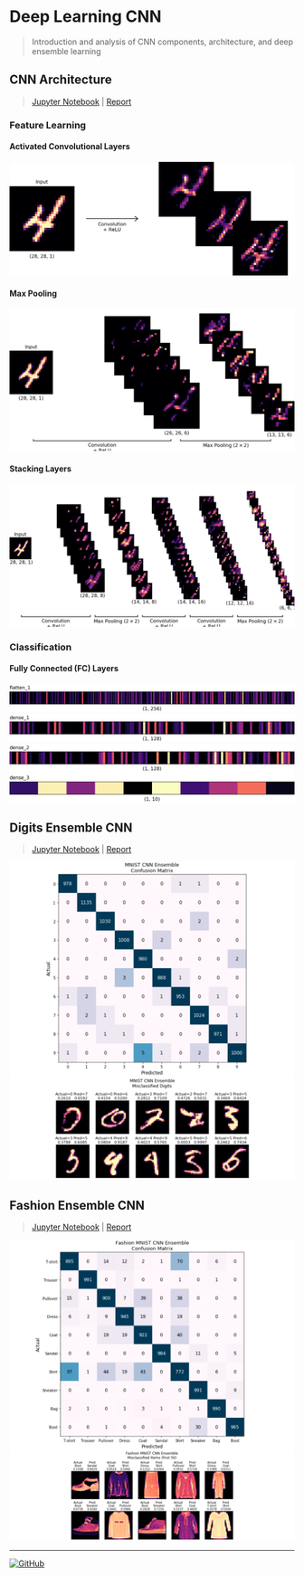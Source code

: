 # Deep Learning CNN

> Introduction and analysis of CNN components, architecture, and deep ensemble learning

## CNN Architecture

> [Jupyter Notebook](/reports/cnn_architecture.ipynb "CNN Architecture Jupyter Notebook") | [Report](/reports/cnn_architecture.pdf "CNN Architecture Report")

### Feature Learning

#### Activated Convolutional Layers

![Convolution + ReLU](/fig/figure02.png "Convolution + ReLU")

#### Max Pooling

![Convolution + ReLU + Max Pool](/fig/figure03.png "Convolution + ReLU + Max Pool")

#### Stacking Layers
![Convolution + . . . + Max Pool](/fig/figure04.png "Convolution + . . . + Max Pool")

### Classification
#### Fully Connected (FC) Layers

![Flatten 1](/fig/figure05.png "Flatten 1")
![Dense 1](/fig/figure06.png "Dense 1")
![Dense 2](/fig/figure07.png "Dense 2")
![Dense 3](/fig/figure08.png "Dense 3")

## Digits Ensemble CNN

> [Jupyter Notebook](/reports/digits_ensemble.ipynb "Digits Ensemble Jupyter Notebook") | [Report](/reports/digits_ensemble.pdf "Digits Ensemble Report")

![Digits Ensemble Confusion Matrix](/fig/figure09.png "Digits Ensemble Confusion Matrix")
![First 10 Misclassified Digits](/fig/figure10.png "First 10 Misclassified Digits")

## Fashion Ensemble CNN

> [Jupyter Notebook](/reports/fashion_ensemble.ipynb "Fashion Ensemble Jupyter Notebook") | [Report](/reports/fashion_ensemble.pdf "Fashion Ensemble Report")

![Fashion Ensemble Confusion Matrix](/fig/figure11.png "Fashion Ensemble Confusion Matrix")
![First 10 Misclassified Items](/fig/figure12.png "First 10 Misclassified Items")

---
[![GitHub](https://img.shields.io/github/license/cschupbach/deep_learning_cnn)](https://github.com/cschupbach/deep_learning_cnn/blob/master/LICENSE)
